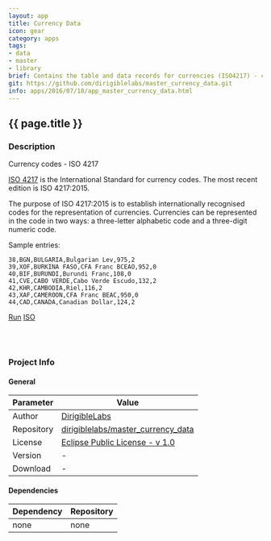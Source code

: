 ```yaml
---
layout: app
title: Currency Data
icon: gear
category: apps
tags:
- data
- master
- library
brief: Contains the table and data records for currencies (ISO4217) - code, entiry, name, numeric, minor unit - iso.org
git: https://github.com/dirigiblelabs/master_currency_data.git
info: apps/2016/07/18/app_master_currency_data.html
---
```


{{ page.title }}
---


### Description

Currency codes - ISO 4217

[ISO 4217](http://www.iso.org/iso/home/standards/currency_codes.htm) is the International Standard for currency codes. The most recent edition is ISO 4217:2015.

The purpose of ISO 4217:2015 is to establish internationally recognised codes for the representation of currencies. Currencies can be represented in the code in two ways: a three-letter alphabetic code and a three-digit numeric code.

Sample entries:

	38,BGN,BULGARIA,Bulgarian Lev,975,2
	39,XOF,BURKINA FASO,CFA Franc BCEAO,952,0
	40,BIF,BURUNDI,Burundi Franc,108,0
	41,CVE,CABO VERDE,Cabo Verde Escudo,132,2
	42,KHR,CAMBODIA,Riel,116,2
	43,XAF,CAMEROON,CFA Franc BEAC,950,0
	44,CAD,CANADA,Canadian Dollar,124,2




<div class="btn-toolbar pull-left">
	<a class="btn btn-warning" href="http://dirigible.eclipse.org/services/ui/anonymous.html?git={{ page.git }}.git">Run</a>
	<a class="btn btn-info" href="http://www.iso.org/iso/home/standards/currency_codes.htm">ISO</a>
</div>

<br><br>

### Project Info

#### General

Parameter     | Value 
------------ | ----------- 
Author     | [DirigibleLabs](https://github.com/dirigiblelabs)
Repository | [dirigiblelabs/master_currency_data](https://github.com/dirigiblelabs/master_currency_data)
License    | [Eclipse Public License - v 1.0](https://www.eclipse.org/legal/epl-v10.html)
Version    | -
Download   | -


#### Dependencies

Dependency   | Repository 
------------ | ----------- 
none | none

<br><br>
